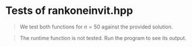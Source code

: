 # Tests of rankoneinvit.hpp

> We test both functions for $n = 50$ against the provided solution.

> The runtime function is not tested. Run the program to see its output.